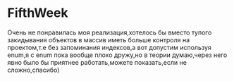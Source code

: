 # FifthWeek

Очень не понравилась моя реализация,хотелось бы вместо тупого закидывания объектов в массив иметь больше контроля на проектом,т.е без запоминания индексов,а вот допустим используя enum,я с enum пока вообще плохо дружу,но в теории думаю,через него явно было бы приятнее работать,можете показать,если не сложно,спасибо)
